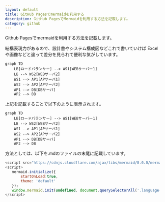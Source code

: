 ```yaml
---
layout: default
title: GitHub Pagesでmermaidを利用する
description: GitHub PagesでMermaidを利用する方法を記載します。
category: github
---
```


Github Pagesでmermaidを利用する方法を記載します。

結構表現力があるので、設計書やシステム構成図などこれで書いていけば
Excelや画像などと違って差分を見られて便利な気がしています。

```
graph TD
    LB[ロードバランサー] --> WS1[WEBサーバー1]
    LB --> WS2[WEBサーバ2]
    WS1 --> AP1[APサーバ1]
    WS2 --> AP2[APサーバ2]    
    AP1 --> DB[DBサーバ]
    AP2 --> DB
```
上記を記載することで以下のように表示されます。

```mermaid
graph TD
    LB[ロードバランサー] --> WS1[WEBサーバー1]
    LB --> WS2[WEBサーバ2]
    WS1 --> AP1[APサーバ1]
    WS2 --> AP2[APサーバ2]    
    AP1 --> DB[DBサーバ]
    AP2 --> DB
```

方法としては、以下を.mdのファイルの末尾に記載しています。
```Javascript
<script src="https://cdnjs.cloudflare.com/ajax/libs/mermaid/8.0.0/mermaid.min.js"></script>
<script>
   mermaid.initialize({
       startOnLoad:true,
       theme: 'default'
   });
   window.mermaid.init(undefined, document.querySelectorAll('.language-mermaid'));
</script>
```

<script src="https://cdnjs.cloudflare.com/ajax/libs/mermaid/8.0.0/mermaid.min.js"></script>
<script>
   mermaid.initialize({
       startOnLoad:true,
       theme: 'default'
   });
   window.mermaid.init(undefined, document.querySelectorAll('.language-mermaid'));
</script>